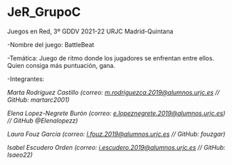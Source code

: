 # JeR_GrupoC
Juegos en Red, 3º GDDV 2021-22 URJC Madrid-Quintana

-Nombre del juego: BattleBeat

-Temática: Juego de ritmo donde los jugadores se enfrentan entre ellos. Quien consiga más puntuación, gana.

-Integrantes:

*Marta Rodríguez Castillo (correo: m.rodriguezca.2019@alumnos.urjc.es // GitHub: martarc2001)*
  
  
*Elena Lopez-Negrete Burón (correo: e.lopeznegrete.2019@alumnos.urjc.es) // GitHub @Elenalopezz)*


*Laura Fouz García (correo: l.fouz.2019@alumnos.urjc.es // GitHub: fouzgar)*


*Isabel Escudero Orden (correo: i.escudero.2019@alumnos.urjc.es // GitHub: Isaeo22)*
